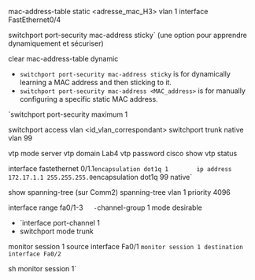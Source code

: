mac-address-table static <adresse_mac_H3> vlan 1 interface FastEthernet0/4

switchport port-security mac-address sticky` (une option pour apprendre dynamiquement et sécuriser) 

clear mac-address-table dynamic

- `switchport port-security mac-address sticky` is for dynamically learning a MAC address and then sticking to it.
- `switchport port-security mac-address <MAC_address>` is for manually configuring a specific static MAC address.


`switchport port-security maximum 1

switchport access vlan <id_vlan_correspondant>
switchport trunk native vlan 99



vtp mode server
vtp domain Lab4
vtp password cisco
show vtp status


interface fastethernet 0/1.1`
encapsulation dot1q 1       
ip address 172.17.1.1 255.255.255.0
`encapsulation dot1q 99 native`

show spanning-tree (sur Comm2)
spanning-tree vlan 1 priority 4096


interface range fa0/1-3`
   - `channel-group 1 mode desirable
   
   - `interface port-channel 1
   - switchport mode trunk 

monitor session 1 source interface Fa0/1
`monitor session 1 destination interface Fa0/2`

sh monitor session 1`
   
  